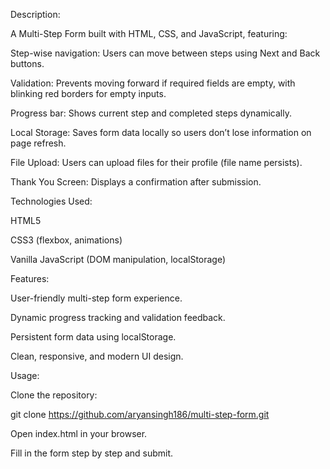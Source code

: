 Description:

A Multi-Step Form built with HTML, CSS, and JavaScript, featuring:

Step-wise navigation: Users can move between steps using Next and Back buttons.

Validation: Prevents moving forward if required fields are empty, with blinking red borders for empty inputs.

Progress bar: Shows current step and completed steps dynamically.

Local Storage: Saves form data locally so users don’t lose information on page refresh.

File Upload: Users can upload files for their profile (file name persists).

Thank You Screen: Displays a confirmation after submission.

Technologies Used:

HTML5

CSS3 (flexbox, animations)

Vanilla JavaScript (DOM manipulation, localStorage)

Features:

User-friendly multi-step form experience.

Dynamic progress tracking and validation feedback.

Persistent form data using localStorage.

Clean, responsive, and modern UI design.

Usage:

Clone the repository:

git clone https://github.com/aryansingh186/multi-step-form.git


Open index.html in your browser.

Fill in the form step by step and submit.
